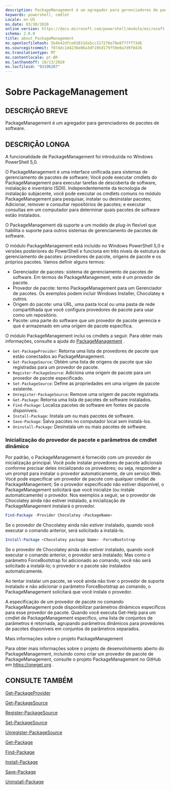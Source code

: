 ```yaml
---
description: PackageManagement é um agregador para gerenciadores de pacotes de software.
keywords: powershell, cmdlet
Locale: en-US
ms.date: 03/30/2020
online version: https://docs.microsoft.com/powershell/module/microsoft.powershell.core/about/about_packagemanagement?view=powershell-7&WT.mc_id=ps-gethelp
schema: 2.0.0
title: about_PackageManagement
ms.openlocfilehash: 5b4b42dfce03831da5cc317276e78e0777ff73d6
ms.sourcegitcommit: f874dc1d4236e06a3df195d179f59e0a7d9f8436
ms.translationtype: MT
ms.contentlocale: pt-BR
ms.lasthandoff: 10/13/2020
ms.locfileid: "93196287"
---
```

# <a name="about-packagemanagement"></a>Sobre PackageManagement

## <a name="short-description"></a>DESCRIÇÃO BREVE
PackageManagement é um agregador para gerenciadores de pacotes de software.

## <a name="long-description"></a>DESCRIÇÃO LONGA

A funcionalidade de PackageManagement foi introduzida no Windows PowerShell 5,0.

O PackageManagement é uma interface unificada para sistemas de gerenciamento de pacotes de software; Você pode executar cmdlets do PackageManagement para executar tarefas de descoberta de software, instalação e inventário (SDII). Independentemente da tecnologia de instalação subjacente, você pode executar os cmdlets comuns no módulo PackageManagement para pesquisar, instalar ou desinstalar pacotes; Adicionar, remover e consultar repositórios de pacotes; e executar consultas em um computador para determinar quais pacotes de software estão instalados.

O PackageManagement dá suporte a um modelo de plug-in flexível que habilita o suporte para outros sistemas de gerenciamento de pacotes de software.

O módulo PackageManagement está incluído no Windows PowerShell 5,0 e versões posteriores do PowerShell e funciona em três níveis de estrutura de gerenciamento de pacotes: provedores de pacote, origens de pacote e os próprios pacotes. Vamos definir alguns termos:

- Gerenciador de pacotes: sistema de gerenciamento de pacotes de software. Em termos de PackageManagement, este é um provedor de pacote.
- Provedor de pacote: termo PackageManagement para um Gerenciador de pacotes. Os exemplos podem incluir Windows Installer, Chocolatey e outros.
- Origem do pacote: uma URL, uma pasta local ou uma pasta de rede compartilhada que você configura provedores de pacote para usar como um repositório.
- Pacote: uma parte do software que um provedor de pacote gerencia e que é armazenado em uma origem de pacote específica.

O módulo PackageManagement inclui os cmdlets a seguir. Para obter mais informações, consulte a ajuda do [PackageManagement](/powershell/module/packagemanagement) .

- `Get-PackageProvider`: Retorna uma lista de provedores de pacote que estão conectados ao PackageManagement.
- `Get-PackageSource`: Obtém uma lista de origens de pacote que são registradas para um provedor de pacote.
- `Register-PackageSource`: Adiciona uma origem de pacote para um provedor de pacote especificado.
- `Set-PackageSource`: Define as propriedades em uma origem de pacote existente.
- `Unregister-PackageSource`: Remove uma origem de pacote registrada.
- `Get-Package`: Retorna uma lista de pacotes de software instalados.
- `Find-Package`: Localiza pacotes de software em fontes de pacote disponíveis.
- `Install-Package`: Instala um ou mais pacotes de software.
- `Save-Package`: Salva pacotes no computador local sem instalá-los.
- `Uninstall-Package`: Desinstala um ou mais pacotes de software.

### <a name="package-provider-bootstrapping-and-dynamic-cmdlet-parameters"></a>Inicialização do provedor de pacote e parâmetros de cmdlet dinâmico

Por padrão, o PackageManagement é fornecido com um provedor de inicialização principal. Você pode instalar provedores de pacote adicionais conforme precisar deles inicializando os provedores; ou seja, responder a um prompt para instalar o provedor automaticamente, de um serviço Web. Você pode especificar um provedor de pacote com qualquer cmdlet de PackageManagement; Se o provedor especificado não estiver disponível, o PackageManagement solicitará que você inicialize (ou instale automaticamente) o provedor. Nos exemplos a seguir, se o provedor de Chocolatey ainda não estiver instalado, a inicialização de PackageManagement instalará o provedor.

```powershell
Find-Package -Provider Chocolatey <PackageName>
```

Se o provedor de Chocolatey ainda não estiver instalado, quando você executar o comando anterior, será solicitado a instalá-lo.

```powershell
Install-Package <Chocolatey package Name> -ForceBootstrap
```

Se o provedor de Chocolatey ainda não estiver instalado, quando você executar o comando anterior, o provedor será instalado; Mas como o parâmetro ForceBootstrap foi adicionado ao comando, você não será solicitado a instalá-lo; o provedor e o pacote são instalados automaticamente.

Ao tentar instalar um pacote, se você ainda não tiver o provedor de suporte instalado e não adicionar o parâmetro ForceBootstrap ao comando, o PackageManagement solicitará que você instale o provedor.

A especificação de um provedor de pacote no comando PackageManagement pode disponibilizar parâmetros dinâmicos específicos para esse provedor de pacote. Quando você executa Get-Help para um cmdlet de PackageManagement específico, uma lista de conjuntos de parâmetros é retornada, agrupando parâmetros dinâmicos para provedores de pacotes disponíveis em conjuntos de parâmetros separados.

Mais informações sobre o projeto PackageManagement

Para obter mais informações sobre o projeto de desenvolvimento aberto do PackageManagement, incluindo como criar um provedor de pacote de PackageManagement, consulte o projeto PackageManagement no GitHub em https://oneget.org .

## <a name="see-also"></a>CONSULTE TAMBÉM

[Get-PackageProvider](xref:PackageManagement.Get-PackageProvider)

[Get-PackageSource](xref:PackageManagement.Get-PackageSource)

[Register-PackageSource](xref:PackageManagement.Register-PackageSource)

[Set-PackageSource](xref:PackageManagement.Set-PackageSource)

[Unregister-PackageSource](xref:PackageManagement.Unregister-PackageSource)

[Get-Package](xref:PackageManagement.Get-Package)

[Find-Package](xref:PackageManagement.Find-Package)

[Install-Package](xref:PackageManagement.Install-Package)

[Save-Package](xref:PackageManagement.Save-Package)

[Uninstall-Package](xref:PackageManagement.Uninstall-Package)
